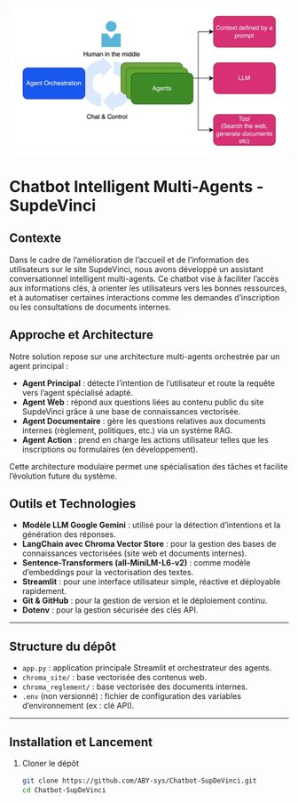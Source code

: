 ![SupdeVinci Chatbot Banner](banner.png)

# Chatbot Intelligent Multi-Agents - SupdeVinci

## Contexte

Dans le cadre de l’amélioration de l’accueil et de l’information des utilisateurs sur le site SupdeVinci, nous avons développé un assistant conversationnel intelligent multi-agents. Ce chatbot vise à faciliter l’accès aux informations clés, à orienter les utilisateurs vers les bonnes ressources, et à automatiser certaines interactions comme les demandes d’inscription ou les consultations de documents internes.

## Approche et Architecture

Notre solution repose sur une architecture multi-agents orchestrée par un agent principal :

- **Agent Principal** : détecte l’intention de l’utilisateur et route la requête vers l’agent spécialisé adapté.
- **Agent Web** : répond aux questions liées au contenu public du site SupdeVinci grâce à une base de connaissances vectorisée.
- **Agent Documentaire** : gère les questions relatives aux documents internes (règlement, politiques, etc.) via un système RAG.
- **Agent Action** : prend en charge les actions utilisateur telles que les inscriptions ou formulaires (en développement).

Cette architecture modulaire permet une spécialisation des tâches et facilite l’évolution future du système.

## Outils et Technologies

- **Modèle LLM Google Gemini** : utilisé pour la détection d’intentions et la génération des réponses.
- **LangChain avec Chroma Vector Store** : pour la gestion des bases de connaissances vectorisées (site web et documents internes).
- **Sentence-Transformers (all-MiniLM-L6-v2)** : comme modèle d’embeddings pour la vectorisation des textes.
- **Streamlit** : pour une interface utilisateur simple, réactive et déployable rapidement.
- **Git & GitHub** : pour la gestion de version et le déploiement continu.
- **Dotenv** : pour la gestion sécurisée des clés API.

---

## Structure du dépôt

- `app.py` : application principale Streamlit et orchestrateur des agents.
- `chroma_site/` : base vectorisée des contenus web.
- `chroma_reglement/` : base vectorisée des documents internes.
- `.env` (non versionné) : fichier de configuration des variables d’environnement (ex : clé API).

---

## Installation et Lancement

1. Cloner le dépôt
   ```bash
   git clone https://github.com/ABY-sys/Chatbot-SupDeVinci.git
   cd Chatbot-SupDeVinci
